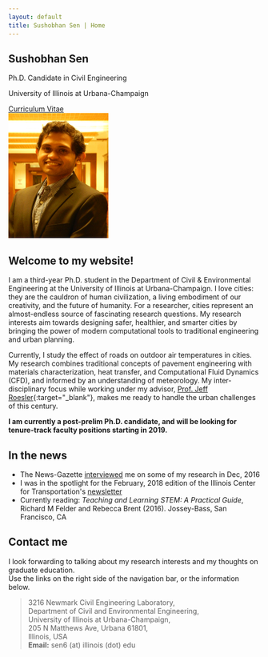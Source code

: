 ```yaml
---
layout: default
title: Sushobhan Sen | Home
---
```


<div class="container">
	<div class="row">
		<div class="col-md-4 banner-custom offset-md-2">
			<h2 class="banner-title">Sushobhan Sen</h2>
			<p>Ph.D. Candidate in Civil Engineering</p>
			<p>University of Illinois at Urbana-Champaign</p>
			<a href="https://github.com/sushobhansen/CV/blob/master/sushobhan-sen-cv.pdf" target="_blank" class="banner-button"><i class="fa fa-cloud-download fa-lg" aria-hidden="true"></i> Curriculum Vitae</a>
		</div><!--col-md-4-->
		<div class="col-md-4 offset-md-2">
			<img src="/images/sen-pro-pic.jpg" alt="sen-pro-pic" height="250px" width="200px" class="img-responsive">
		</div><!--col-md-4-->
	</div><!--row-->
</div><!--container-->

## Welcome to my website!
I am a third-year Ph.D. student in the Department of Civil & Environmental Engineering at the University of Illinois at Urbana-Champaign. I love cities: they are the cauldron of human civilization, a living embodiment of our creativity, and the future of humanity. For a researcher, cities represent an almost-endless source of fascinating research questions. My research interests aim towards designing safer, healthier, and smarter cities by bringing the power of modern computational tools to traditional engineering and urban planning.

<!---A nice picture but it clutters the homepage
<figure style="text-align:center;">
	<img src="/images/boston-street.jpg" width="50%" height="auto" alt="boston-street">
	<figcaption>A view of a street in the heart of Boston, MA</figcaption>
</figure>--->

Currently, I study the effect of roads on outdoor air temperatures in cities. My research combines traditional concepts of pavement engineering with materials characterization, heat transfer, and Computational Fluid Dynamics (CFD), and informed by an understanding of meteorology. My inter-disciplinary focus while working under my advisor, [Prof. Jeff Roesler](https://cee.illinois.edu/directory/profile/jroesler){:target="_blank"}, makes me ready to handle the urban challenges of this century. 

**I am currently a post-prelim Ph.D. candidate, and will be looking for tenure-track faculty positions starting in 2019.**

## <i class="fa fa-newspaper-o"></i> In the news 
- The News-Gazette [interviewed](http://www.news-gazette.com/video/2016-12-23/wired-sushobhan-sen.html) me on some of my research in Dec, 2016
- I was in the spotlight for the February, 2018 edition of the Illinois Center for Transportation's [newsletter](http://ict.illinois.edu/2018/01/26/ict-student-spotlight-sushobhan-sen/) 
- Currently reading: *Teaching and Learning STEM: A Practical Guide*, Richard M Felder and Rebecca Brent (2016). Jossey-Bass, San Francisco, CA

## <i class="fa fa-id-card-o"></i> Contact me
I look forwarding to talking about my research interests and my thoughts on graduate education. <br>Use the links on the right side of the navigation bar, or the information below.

<blockquote>
	3216 Newmark Civil Engineering Laboratory, <br> 
	Department of Civil and Environmental Engineering, <br> 
	University of Illinois at Urbana-Champaign, <br>
	205 N Matthews Ave, Urbana 61801, <br> 
	Illinois, USA <br>
	<b>Email:</b> sen6 (at) illinois (dot) edu
</blockquote>

